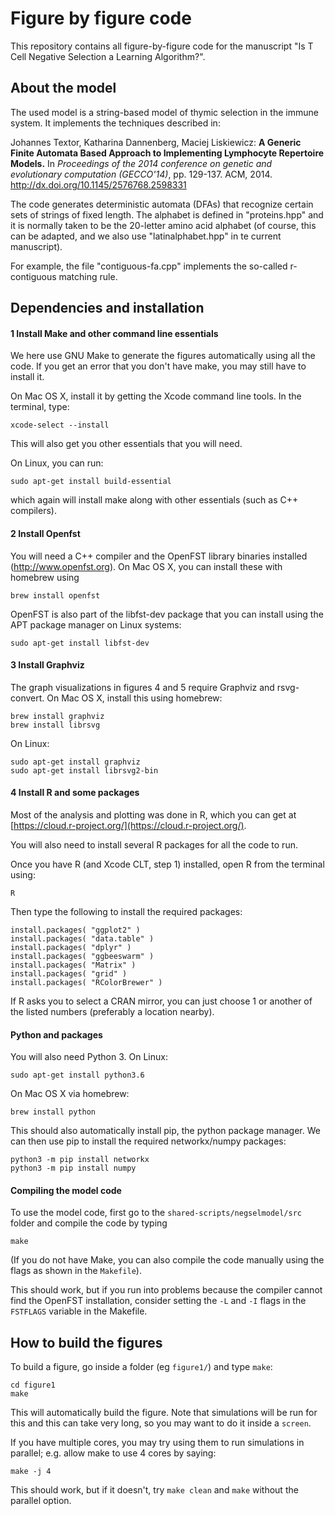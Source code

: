 # Figure by figure code

This repository contains all figure-by-figure code for the manuscript 
"Is T Cell Negative Selection a Learning Algorithm?".


## About the model
The used model is a string-based model of thymic selection in the immune system.
It implements the techniques described in:

Johannes Textor, Katharina Dannenberg, Maciej Liskiewicz:
__A Generic Finite Automata Based Approach to Implementing Lymphocyte Repertoire Models.__
In _Proceedings of the 2014 conference on genetic and evolutionary computation (GECCO'14)_, pp. 129-137. ACM, 2014. http://dx.doi.org/10.1145/2576768.2598331

The code generates deterministic automata (DFAs) that recognize certain sets of strings of fixed length. The alphabet 
is defined in "proteins.hpp" and it is normally taken to be the 20-letter amino acid alphabet (of course, this can be 
adapted, and we also use "latinalphabet.hpp" in te current manuscript).

For example, the file "contiguous-fa.cpp" implements the so-called r-contiguous matching rule. 

## Dependencies and installation

#### 1 Install Make and other command line essentials

We here use GNU Make to generate the figures automatically using all the code.
If you get an error that you don't have make, you may still have to install it.

On Mac OS X, install it by getting the Xcode command line tools. In the terminal, type:

```
xcode-select --install
```

This will also get you other essentials that you will need.

On Linux, you can run:

```
sudo apt-get install build-essential
```

which again will install make along with other essentials (such as C++ compilers).


#### 2 Install Openfst

You will need a C++ compiler and the OpenFST library binaries installed (http://www.openfst.org). On Mac OS X, you can 
install these with homebrew using

```
brew install openfst
```

OpenFST is also part of the libfst-dev package that you can install using the APT package
manager on Linux systems:

```
sudo apt-get install libfst-dev
```

#### 3 Install Graphviz

The graph visualizations in figures 4 and 5 require Graphviz and rsvg-convert. 
On Mac OS X, install this using homebrew:

```
brew install graphviz
brew install librsvg
```

On Linux:

```
sudo apt-get install graphviz
sudo apt-get install librsvg2-bin
```


#### 4 Install R and some packages

Most of the analysis and plotting was done in R, which you can get at 
[https://cloud.r-project.org/](https://cloud.r-project.org/).

You will also need to install several R packages for all the code to run. 


Once you have R (and Xcode CLT, step 1) installed, open R from the terminal using:
```
R
```

Then type the following to install the required packages:

```
install.packages( "ggplot2" )
install.packages( "data.table" )
install.packages( "dplyr" )
install.packages( "ggbeeswarm" )
install.packages( "Matrix" )
install.packages( "grid" )
install.packages( "RColorBrewer" )
```
If R asks you to select a CRAN mirror, you can just choose 1 or another of the listed
numbers (preferably a location nearby).


#### Python and packages

You will also need Python 3. On Linux:

```
sudo apt-get install python3.6
```

On Mac OS X via homebrew:

```
brew install python
```

This should also automatically install pip, the python package manager.
We can then use pip to install the required networkx/numpy packages:

```
python3 -m pip install networkx
python3 -m pip install numpy

```

#### Compiling the model code

To use the model code, first go to the `shared-scripts/negselmodel/src` folder and compile the code by typing

```
make
```

(If you do not have Make, you can also compile the code manually using the flags as shown in the `Makefile`).

This should work, but if you run into problems because the compiler cannot find the
OpenFST installation, consider setting the `-L` and `-I` flags in the `FSTFLAGS` variable
in the Makefile. 



## How to build the figures

To build a figure, go inside a folder (eg `figure1/`) and type `make`:

```
cd figure1
make
```

This will automatically build the figure. Note that simulations will be run for this and
this can take very long, so you may want to do it inside a `screen`.

If you have multiple cores, you may try using them to run simulations in parallel; e.g.
allow make to use 4 cores by saying:

```
make -j 4
```

This should work, but if it doesn't, try `make clean` and `make` without the parallel
option.